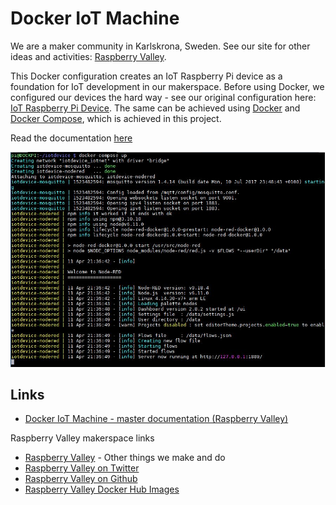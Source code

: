 # Docker IoT Machine

We are a maker community in Karlskrona, Sweden. See our site for other ideas and activities: [Raspberry Valley](https://raspberry-valley.azurewebsites.net).

This Docker configuration creates an IoT Raspberry Pi device as a foundation for IoT development in our makerspace. Before using Docker, we configured our devices the hard way - see our original configuration here: [IoT Raspberry Pi Device](https://raspberry-valley.azurewebsites.net/IoT-Raspberry-Pi-Device/). The same can be achieved using [Docker](https://www.docker.com) and [Docker Compose](https://docs.docker.com/compose/), which is achieved in this project.

Read the documentation [here](https://raspberry-valley.azurewebsites.net/IoT-Raspberry-Pi-Device-on-Docker/)

![IoT device in action](IoT-Device.jpg)

## Links

* [Docker IoT Machine - master documentation (Raspberry Valley)](https://raspberry-valley.azurewebsites.net/IoT-Raspberry-Pi-Device-on-Docker/)

Raspberry Valley makerspace links

* [Raspberry Valley](https://raspberry-valley.azurewebsites.net) - Other things we make and do
* [Raspberry Valley on Twitter](https://twitter.com/RaspberryValley)
* [Raspberry Valley on Github](https://github.com/raspberryvalley)
* [Raspberry Valley Docker Hub Images](hub.docker.com/r/raspberryvalley/)
